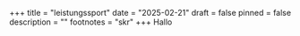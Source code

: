 +++
title = "leistungssport"
date = "2025-02-21"
draft = false
pinned = false
description = ""
footnotes = "skr"
+++
Hallo